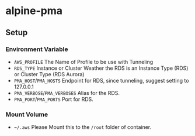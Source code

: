 # alpine-pma

## Setup
### Environment Variable
- `AWS_PROFILE`
    The Name of Profile to be use with Tunneling
- `RDS_TYPE`
    Instance or Cluster
    Weather the RDS is an Instance Type (RDS) or Cluster Type (RDS Aurora)
- `PMA_HOST`/`PMA_HOSTS`
    Endpoint for RDS, since tunneling, suggest setting to 127.0.0.1 
- `PMA_VERBOSE`/`PMA_VERBOSES`
    Alias for the RDS.
- `PMA_PORT`/`PMA_PORTS`
    Port for RDS.
### Mount Volume
- `~/.aws`
    Please Mount this to the `/root` folder of container.